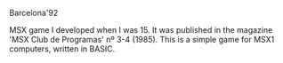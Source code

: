 Barcelona'92

MSX game I developed when I was 15. It was published in the magazine 'MSX Club de Programas' nº 3-4 (1985). This
is a simple game for MSX1 computers, written in BASIC.

